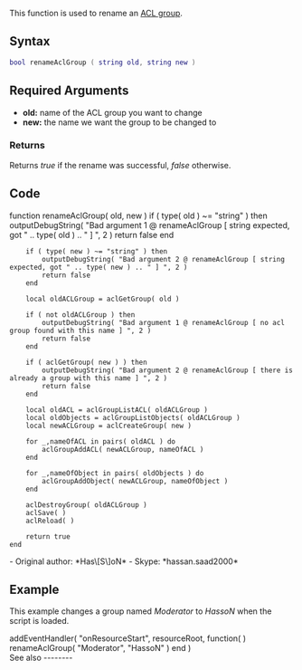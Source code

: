 <lowercasetitle/>

This function is used to rename an [ACL group](/docs/Aclgroup.md "wikilink").

Syntax
------

``` Lua
bool renameAclGroup ( string old, string new )
```

Required Arguments
------------------

-   **old:** name of the ACL group you want to change
-   **new:** the name we want the group to be changed to

### Returns

Returns *true* if the rename was successful, *false* otherwise.

Code
----

<section name="Server" class="server" show="true">
    function renameAclGroup( old, new )
        if ( type( old ) ~= "string" ) then
            outputDebugString( "Bad argument 1 @ renameAclGroup [ string expected, got " .. type( old ) .. " ] ", 2 )
            return false
        end
        
        if ( type( new ) ~= "string" ) then
            outputDebugString( "Bad argument 2 @ renameAclGroup [ string expected, got " .. type( new ) .. " ] ", 2 )
            return false
        end
        
        local oldACLGroup = aclGetGroup( old )
        
        if ( not oldACLGroup ) then
            outputDebugString( "Bad argument 1 @ renameAclGroup [ no acl group found with this name ] ", 2 )
            return false
        end
        
        if ( aclGetGroup( new ) ) then
            outputDebugString( "Bad argument 2 @ renameAclGroup [ there is already a group with this name ] ", 2 )
            return false
        end
        
        local oldACL = aclGroupListACL( oldACLGroup )
        local oldObjects = aclGroupListObjects( oldACLGroup )
        local newACLGroup = aclCreateGroup( new )
        
        for _,nameOfACL in pairs( oldACL ) do
            aclGroupAddACL( newACLGroup, nameOfACL )
        end
        
        for _,nameOfObject in pairs( oldObjects ) do
            aclGroupAddObject( newACLGroup, nameOfObject )
        end
        
        aclDestroyGroup( oldACLGroup )
        aclSave( )
        aclReload( )
        
        return true
    end

</section>
-   Original author: *Has\[S\]oN*
-   Skype: *hassan.saad2000*

Example
-------

This example changes a group named *Moderator* to *HassoN* when the script is loaded.

<section name="Server" class="server" show="true">
    addEventHandler( "onResourceStart", resourceRoot,
        function( )
            renameAclGroup( "Moderator", "HassoN" )
        end
    )

</section>
See also
--------
